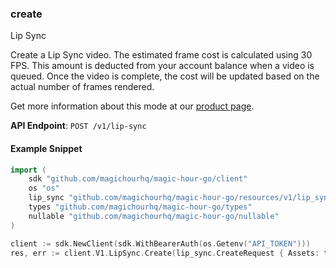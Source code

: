 
### create <a name="create"></a>
Lip Sync

Create a Lip Sync video. The estimated frame cost is calculated using 30 FPS. This amount is deducted from your account balance when a video is queued. Once the video is complete, the cost will be updated based on the actual number of frames rendered.
  
Get more information about this mode at our [product page](/products/lip-sync).
  

**API Endpoint**: `POST /v1/lip-sync`

#### Example Snippet

```go
import (
	sdk "github.com/magichourhq/magic-hour-go/client"
	os "os"
	lip_sync "github.com/magichourhq/magic-hour-go/resources/v1/lip_sync"
	types "github.com/magichourhq/magic-hour-go/types"
	nullable "github.com/magichourhq/magic-hour-go/nullable"
)

client := sdk.NewClient(sdk.WithBearerAuth(os.Getenv("API_TOKEN")))
res, err := client.V1.LipSync.Create(lip_sync.CreateRequest { Assets: types.PostV1LipSyncBodyAssets { AudioFilePath: "audio/id/1234.mp3", VideoFilePath: nullable.NewValue("video/id/1234.mp4"), VideoSource: types.PostV1LipSyncBodyAssetsVideoSourceEnumFile }, EndSeconds: 15.0, Height: 960, StartSeconds: 0.0, Width: 512 })
```
